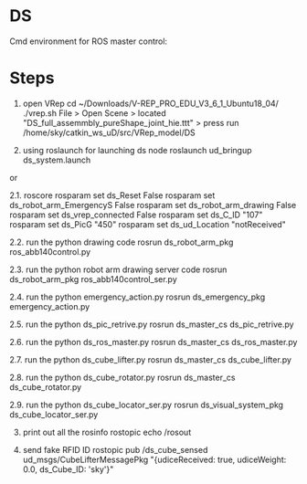 # DS

Cmd environment for ROS master control:

# Steps

1. open VRep
cd ~/Downloads/V-REP_PRO_EDU_V3_6_1_Ubuntu18_04/
./vrep.sh
File > Open Scene > located "DS_full_assemmbly_pureShape_joint_hie.ttt" > press run
/home/sky/catkin_ws_uD/src/VRep_model/DS

2. using roslaunch for launching ds node
roslaunch ud_bringup ds_system.launch

or

2.1. roscore
rosparam set ds_Reset False
rosparam set ds_robot_arm_EmergencyS False
rosparam set ds_robot_arm_drawing False
rosparam set ds_vrep_connected False
rosparam set ds_C_ID "107"
rosparam set ds_PicG "450"
rosparam set ds_ud_Location "notReceived"

2.2. run the python drawing code
rosrun ds_robot_arm_pkg ros_abb140control.py

2.3. run the python robot arm drawing server code
rosrun ds_robot_arm_pkg ros_abb140control_ser.py 

2.4. run the python emergency_action.py
rosrun ds_emergency_pkg emergency_action.py

2.5. run the python ds_pic_retrive.py
rosrun ds_master_cs ds_pic_retrive.py

2.6. run the python ds_ros_master.py
rosrun ds_master_cs ds_ros_master.py

2.7. run the python ds_cube_lifter.py
rosrun ds_master_cs ds_cube_lifter.py

2.8. run the python ds_cube_rotator.py
rosrun ds_master_cs ds_cube_rotator.py

2.9. run the python ds_cube_locator_ser.py
rosrun ds_visual_system_pkg ds_cube_locator_ser.py

3. print out all the rosinfo
rostopic echo /rosout

4. send fake RFID ID
rostopic pub /ds_cube_sensed ud_msgs/CubeLifterMessagePkg "{udiceReceived: true, udiceWeight: 0.0, ds_Cube_ID: 'sky'}" 







